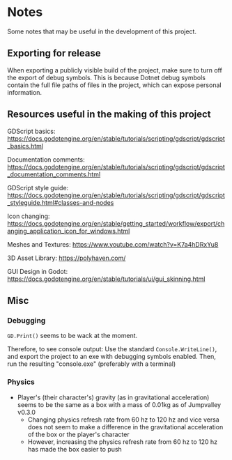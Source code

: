 # Notes

Some notes that may be useful in the development of this project.

## Exporting for release

When exporting a publicly visible build of the project, make sure to turn off the export of debug symbols.
This is because Dotnet debug symbols contain the full file paths of files in the project, which can expose personal information.

## Resources useful in the making of this project

GDScript basics:
https://docs.godotengine.org/en/stable/tutorials/scripting/gdscript/gdscript_basics.html

Documentation comments:
https://docs.godotengine.org/en/stable/tutorials/scripting/gdscript/gdscript_documentation_comments.html

GDScript style guide:
https://docs.godotengine.org/en/stable/tutorials/scripting/gdscript/gdscript_styleguide.html#classes-and-nodes

Icon changing:
https://docs.godotengine.org/en/stable/getting_started/workflow/export/changing_application_icon_for_windows.html

Meshes and Textures:
https://www.youtube.com/watch?v=K7a4hDRxYu8

3D Asset Library:
https://polyhaven.com/

GUI Design in Godot:
https://docs.godotengine.org/en/stable/tutorials/ui/gui_skinning.html

## Misc

### Debugging

```GD.Print()``` seems to be wack at the moment.

Therefore, to see console output:
Use the standard ```Console.WriteLine()```, and export the project to an exe with debugging symbols enabled. Then, run the resulting "console.exe" (preferably with a terminal)

### Physics

- Player's (their character's) gravity (as in gravitational acceleration) seems to be the same as a box with a mass of 0.01kg as of Jumpvalley v0.3.0
    - Changing physics refresh rate from 60 hz to 120 hz and vice versa does not seem to make a difference in the gravitational acceleration of the box or the player's character
    - However, increasing the physics refresh rate from 60 hz to 120 hz has made the box easier to push
